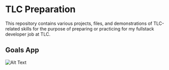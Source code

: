 # TLC Preparation
This repository contains various projects, files, and demonstrations of TLC-related skills for the purpose of preparing or practicing for my fullstack developer job at TLC.

## Goals App
![Alt Text](https://github.com/elliottthomlison/TLC-Preparation/blob/master/Vue/Goal%20App%20(JavaScript%20Edition)/recording.gif?raw=true)
